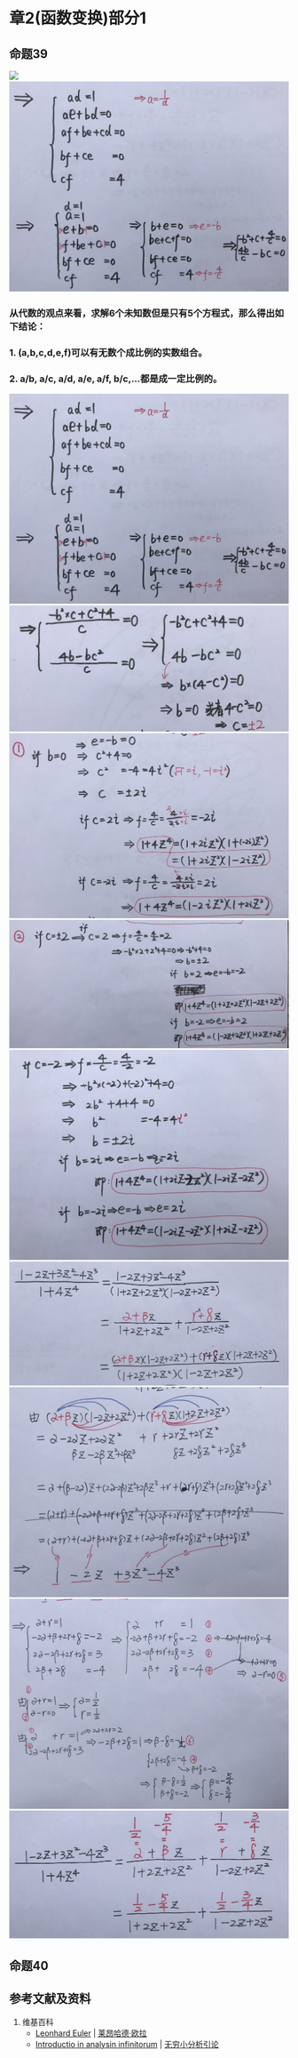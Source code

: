 # 章2(函数变换)部分1

## 命题39

![](/images/无穷级数/欧拉的无穷分析引论中典型的推演实验/章2部分1/39-0.jpg)
![](/images/无穷级数/欧拉的无穷分析引论中典型的推演实验/章2部分1/39-2.jpg)

### 从代数的观点来看，求解6个未知数但是只有5个方程式，那么得出如下结论：
### 1. (a,b,c,d,e,f)可以有无数个成比例的实数组合。
### 2. a/b, a/c, a/d, a/e, a/f, b/c,...都是成一定比例的。

![](/images/无穷级数/欧拉的无穷分析引论中典型的推演实验/章2部分1/39-3.jpg)
![](/images/无穷级数/欧拉的无穷分析引论中典型的推演实验/章2部分1/39-4.jpg)
![](/images/无穷级数/欧拉的无穷分析引论中典型的推演实验/章2部分1/39-5.jpg)
![](/images/无穷级数/欧拉的无穷分析引论中典型的推演实验/章2部分1/39-6.jpg)
![](/images/无穷级数/欧拉的无穷分析引论中典型的推演实验/章2部分1/39-7.jpg)
![](/images/无穷级数/欧拉的无穷分析引论中典型的推演实验/章2部分1/39-8.jpg)
![](/images/无穷级数/欧拉的无穷分析引论中典型的推演实验/章2部分1/39-9.jpg)
![](/images/无穷级数/欧拉的无穷分析引论中典型的推演实验/章2部分1/39-10.jpg)
![](/images/无穷级数/欧拉的无穷分析引论中典型的推演实验/章2部分1/39-11.jpg)

## 命题40

## 参考文献及资料

1. 维基百科
	- [Leonhard Euler](https://en.wikipedia.org/wiki/Leonhard_Euler) | [莱昂哈德·欧拉](https://zh.wikipedia.org/wiki/%E8%90%8A%E6%98%82%E5%93%88%E5%BE%B7%C2%B7%E6%AD%90%E6%8B%89) 
	- [Introductio in analysin infinitorum](https://en.wikipedia.org/wiki/Introductio_in_analysin_infinitorum) | [无穷小分析引论](https://zh.wikipedia.org/wiki/%E6%97%A0%E7%A9%B7%E5%B0%8F%E5%88%86%E6%9E%90%E5%BC%95%E8%AE%BA) 




